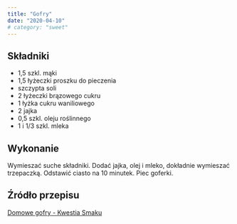 ```yaml
---
title: "Gofry"
date: "2020-04-10"
# category: "sweet"
---
```


## Składniki

- 1,5 szkl. mąki
- 1,5 łyżeczki proszku do pieczenia
- szczypta soli
- 2 łyżeczki brązowego cukru
- 1 łyżka cukru waniliowego
- 2 jajka
- 0,5 szkl. oleju roślinnego
- 1 i 1/3 szkl. mleka

## Wykonanie

Wymieszać suche składniki. Dodać jajka, olej i mleko, dokładnie wymieszać trzepaczką. Odstawić ciasto na 10 minutek. Piec goferki.

## Źródło przepisu

[Domowe gofry - Kwestia Smaku](https://www.kwestiasmaku.com/dania_dla_dwojga/gofry/gofry/przepis.html)
